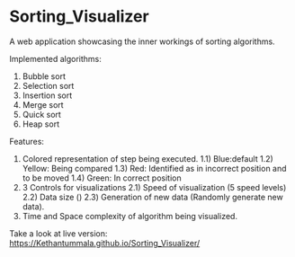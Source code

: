 # Sorting_Visualizer

A web application showcasing the inner workings of sorting algorithms.

Implemented algorithms:
1) Bubble sort
2) Selection sort
4) Insertion sort
5) Merge sort
6) Quick sort
7) Heap sort

Features:
1) Colored representation of step being executed.
  1.1) Blue:default
  1.2) Yellow: Being compared
  1.3) Red: Identified as in incorrect position and to be moved
  1.4) Green: In correct position
2) 3 Controls for visualizations
  2.1) Speed of visualization (5 speed levels)
  2.2) Data size ()
  2.3) Generation of new data (Randomly generate new data).
4) Time and Space complexity of algorithm being visualized.

Take a look at live version: https://Kethantummala.github.io/Sorting_Visualizer/
